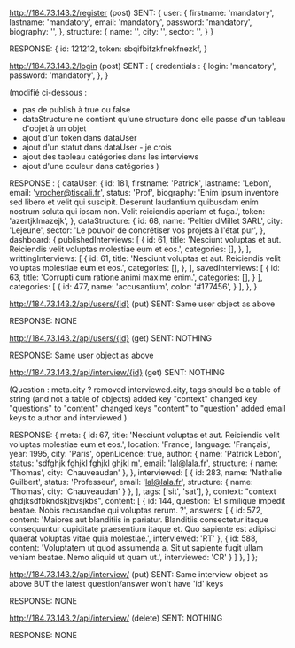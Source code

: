 http://184.73.143.2/register (post)
SENT: {
  user: {
    firstname: 'mandatory',
    lastname: 'mandatory',
    email: 'mandatory',
    password: 'mandatory',
    biography: '',
  },
  structure: {
    name: '',
    city: '',
    sector: '',
  }
}

RESPONSE: { id: 121212,
            token: sbqifbifzkfnekfnezkf,
          }


http://184.73.143.2/login (post)
SENT : {
  credentials : {
    login: 'mandatory',
    password: 'mandatory',
  },
}

(modifié ci-dessous : 
+ pas de publish à true ou false
+ dataStructure ne contient qu'une structure donc elle passe d'un tableau d'objet à un objet
+ ajout d'un token dans dataUser
+ ajout d'un statut dans dataUser - je crois
+ ajout des tableau catégories dans les interviews
+ ajout d'une couleur dans catégories )

RESPONSE : {
  dataUser: {
    id: 181,
    firstname: 'Patrick',
    lastname: 'Lebon',
    email: 'vrocher@tiscali.fr',
    status: 'Prof',
    biography: 'Enim ipsum inventore sed libero et velit qui suscipit. Deserunt laudantium quibusdam enim nostrum soluta qui ipsam non. Velit reiciendis aperiam et fuga.',
    token: 'azertjklmazejk',
  },
  dataStructure: {
    id: 68,
    name: 'Peltier  dMillet SARL',
    city: 'Lejeune',
    sector: 'Le pouvoir de concrétiser vos projets à l\'état pur',
  },
  dashboard: {
    publishedInterviews: [
      {
        id: 61,
        title: 'Nesciunt voluptas et aut. Reiciendis velit voluptas molestiae eum et eos.',
        categories: [],
      },
    ],
    writtingInterviews: [
      {
        id: 61,
        title: 'Nesciunt voluptas et aut. Reiciendis velit voluptas molestiae eum et eos.',
        categories: [],
      },
    ],
    savedInterviews: [
      {
        id: 63,
        title: 'Corrupti cum ratione animi maxime enim.',
        categories: [],
      }
    ],
    categories: [
      {
        id: 477,
        name: 'accusantium',
        color: '#177456',
      }
    ],
  },
}


http://184.73.143.2/api/users/{id} (put)
SENT:
Same user object as above

RESPONSE:
NONE

http://184.73.143.2/api/users/{id} (get)
SENT:
NOTHING

RESPONSE:
Same user object as above

http://184.73.143.2/api/interview/{id} (get)
SENT:
NOTHING

(Question : meta.city ?
removed interviewed.city,
tags should be a table of string (and not a table of objects)
added key "context"
changed key "questions" to "content"
changed keys "content" to "question"
added email keys to author and interviewed
)

RESPONSE: {
  meta: {
    id: 67,
    title: 'Nesciunt voluptas et aut. Reiciendis velit voluptas molestiae eum et eos.',
    location: 'France',
    language: 'Français',
    year: 1995,
    city: 'Paris',
    openLicence: true,
    author: {
      name: 'Patrick Lebon',
      status: 'sdfghjk fghjkl fghjkl ghjkl m',
      email: 'lal@lala.fr',
      structure: {
        name: 'Thomas',
        city: 'Chauveaudan'
      },
    },
    interviewed: [
      {
        id: 283,
        name: 'Nathalie Guilbert',
        status: 'Professeur',
        email: 'lal@lala.fr',
        structure: {
          name: 'Thomas',
          city: 'Chauveaudan'
        }
      },
    ],
    tags: ['sit', 'sat'],
  },
  context: "context ghdjksdfbkndskjbvsjkbs",
  content: [
    {
      id: 144,
      question: 'Et similique impedit beatae. Nobis recusandae qui voluptas rerum. ?',
      answers: [
        {
          id: 572,
          content: 'Maiores aut blanditiis in pariatur. Blanditiis consectetur itaque consequuntur cupiditate praesentium itaque et. Quo sapiente est adipisci quaerat voluptas vitae quia molestiae.',
          interviewed: 'RT'
        },
        {
          id: 588,
          content: 'Voluptatem ut quod assumenda a. Sit ut sapiente fugit ullam veniam beatae. Nemo aliquid ut quam ut.',
          interviewed: 'CR'
        }
      ]
    },
  ]
};


http://184.73.143.2/api/interview/ (put)
SENT:
Same interview object as above BUT the latest question/answer won't have 'id' keys

RESPONSE:
NONE

http://184.73.143.2/api/interview/ (delete)
SENT:
NOTHING

RESPONSE:
NONE

